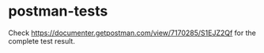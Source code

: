 # postman-tests
Check https://documenter.getpostman.com/view/7170285/S1EJZ2Qf for the complete test result.
